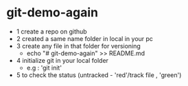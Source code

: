 # git-demo-again
- 1 create a repo on github
- 2 created a same name folder in local in your pc
- 3 create any file in that folder for versioning
   -  echo "# git-demo-again" >> README.md
- 4 initialize git in your local folder
   - e.g : 'git init'
- 5 to check the status (untracked - 'red'/track file , 'green')

